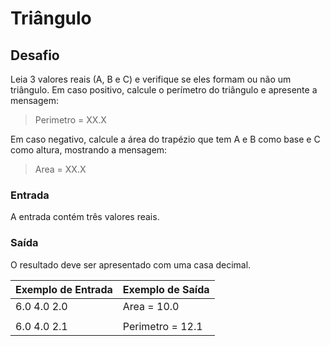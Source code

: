 # Triângulo

## Desafio

Leia 3 valores reais (A, B e C) e verifique se eles formam ou não um triângulo. 
Em caso positivo, calcule o perímetro do triângulo e apresente a mensagem:  

>Perimetro = XX.X 

Em caso negativo, calcule a área do trapézio que tem A e B como base e C como altura, 
mostrando a mensagem:  

>Area = XX.X

### Entrada

A entrada contém três valores reais.  

### Saída

O resultado deve ser apresentado com uma casa decimal.  

| Exemplo de Entrada | Exemplo de Saída |
| ------------------ | ---------------- |
| 6.0 4.0 2.0        | Area = 10.0      |
|                    |                  |
| 6.0 4.0 2.1        | Perimetro = 12.1 |
